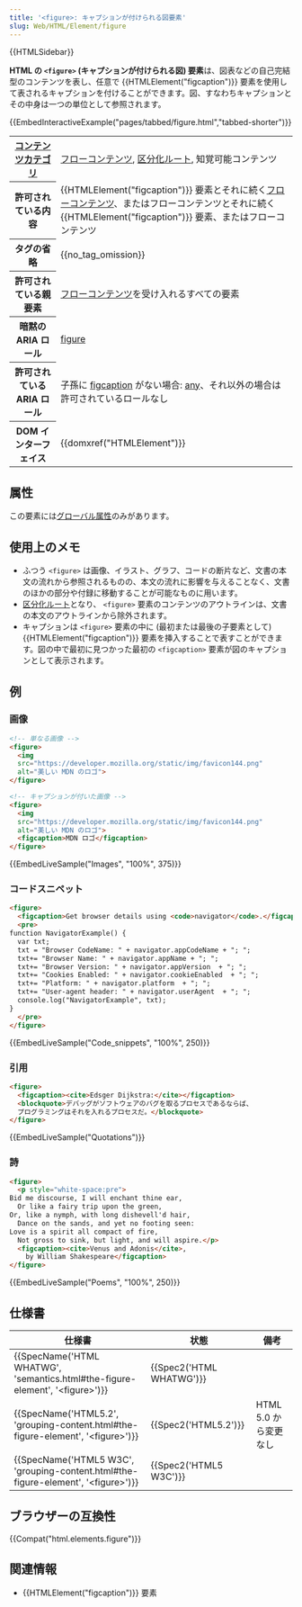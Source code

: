 ```yaml
---
title: '<figure>: キャプションが付けられる図要素'
slug: Web/HTML/Element/figure
---
```


{{HTMLSidebar}}

**HTML の `<figure>` (キャプションが付けられる図) 要素**は、図表などの自己完結型のコンテンツを表し、任意で {{HTMLElement("figcaption")}} 要素を使用して表されるキャプションを付けることができます。図、すなわちキャプションとその中身は一つの単位として参照されます。

{{EmbedInteractiveExample("pages/tabbed/figure.html","tabbed-shorter")}}

<table class="properties">
  <tbody>
    <tr>
      <th scope="row">
        <a href="/ja/docs/Web/Guide/HTML/Content_categories"
          >コンテンツカテゴリ</a
        >
      </th>
      <td>
        <a href="/ja/docs/Web/Guide/HTML/Content_categories#フローコンテンツ"
          >フローコンテンツ</a
        >,
        <a
          href="/ja/docs/Web/Guide/HTML/Using_HTML_sections_and_outlines#sectioning_roots"
          >区分化ルート</a
        >, 知覚可能コンテンツ
      </td>
    </tr>
    <tr>
      <th scope="row">許可されている内容</th>
      <td>
        {{HTMLElement("figcaption")}} 要素とそれに続く<a
          href="/ja/docs/Web/Guide/HTML/Content_categories#フローコンテンツ"
          >フローコンテンツ</a
        >、またはフローコンテンツとそれに続く
        {{HTMLElement("figcaption")}} 要素、またはフローコンテンツ
      </td>
    </tr>
    <tr>
      <th scope="row">タグの省略</th>
      <td>{{no_tag_omission}}</td>
    </tr>
    <tr>
      <th scope="row">許可されている親要素</th>
      <td>
        <a href="/ja/docs/Web/Guide/HTML/Content_categories#フローコンテンツ"
          >フローコンテンツ</a
        >を受け入れるすべての要素
      </td>
    </tr>
    <tr>
      <th scope="row">暗黙の ARIA ロール</th>
      <td>
        <a href="/ja/docs/Web/Accessibility/ARIA/Roles/Figure_Role">figure</a>
      </td>
    </tr>
    <tr>
      <th scope="row">許可されている ARIA ロール</th>
      <td>
        子孫に
        <a href="/ja/docs/Web/HTML/Element/figcaption">figcaption</a>
        がない場合:
        <a href="https://www.w3.org/TR/html-aria/#dfn-any-role">any</a
        >、それ以外の場合は許可されているロールなし
      </td>
    </tr>
    <tr>
      <th scope="row">DOM インターフェイス</th>
      <td>{{domxref("HTMLElement")}}</td>
    </tr>
  </tbody>
</table>

## 属性

この要素には[グローバル属性](/ja/docs/Web/HTML/Global_attributes)のみがあります。

## 使用上のメモ

- ふつう `<figure>` は画像、イラスト、グラフ、コードの断片など、文書の本文の流れから参照されるものの、本文の流れに影響を与えることなく、文書のほかの部分や付録に移動することが可能なものに用います。
- [区分化ルート](/ja/docs/Web/Guide/HTML/Using_HTML_sections_and_outlines#sectioning_roots)となり、 `<figure>` 要素のコンテンツのアウトラインは、文書の本文のアウトラインから除外されます。
- キャプションは `<figure>` 要素の中に (最初または最後の子要素として) {{HTMLElement("figcaption")}} 要素を挿入することで表すことができます。図の中で最初に見つかった最初の `<figcaption>` 要素が図のキャプションとして表示されます。

## 例

### 画像

```html
<!-- 単なる画像 -->
<figure>
  <img
  src="https://developer.mozilla.org/static/img/favicon144.png"
  alt="美しい MDN のロゴ">
</figure>

<!-- キャプションが付いた画像 -->
<figure>
  <img
  src="https://developer.mozilla.org/static/img/favicon144.png"
  alt="美しい MDN のロゴ">
  <figcaption>MDN ロゴ</figcaption>
</figure>
```

{{EmbedLiveSample("Images", "100%", 375)}}

### コードスニペット

```html
<figure>
  <figcaption>Get browser details using <code>navigator</code>.</figcaption>
  <pre>
function NavigatorExample() {
  var txt;
  txt = "Browser CodeName: " + navigator.appCodeName + "; ";
  txt+= "Browser Name: " + navigator.appName + "; ";
  txt+= "Browser Version: " + navigator.appVersion  + "; ";
  txt+= "Cookies Enabled: " + navigator.cookieEnabled  + "; ";
  txt+= "Platform: " + navigator.platform  + "; ";
  txt+= "User-agent header: " + navigator.userAgent  + "; ";
  console.log("NavigatorExample", txt);
}
  </pre>
</figure>
```

{{EmbedLiveSample("Code_snippets", "100%", 250)}}

### 引用

```html
<figure>
  <figcaption><cite>Edsger Dijkstra:</cite></figcaption>
  <blockquote>デバッグがソフトウェアのバグを取るプロセスであるならば、
  プログラミングはそれを入れるプロセスだ。</blockquote>
</figure>
```

{{EmbedLiveSample("Quotations")}}

### 詩

```html
<figure>
  <p style="white-space:pre">
Bid me discourse, I will enchant thine ear,
  Or like a fairy trip upon the green,
Or, like a nymph, with long dishevell'd hair,
  Dance on the sands, and yet no footing seen:
Love is a spirit all compact of fire,
  Not gross to sink, but light, and will aspire.</p>
  <figcaption><cite>Venus and Adonis</cite>,
    by William Shakespeare</figcaption>
</figure>
```

{{EmbedLiveSample("Poems", "100%", 250)}}

## 仕様書

| 仕様書                                                                                                               | 状態                             | 備考                  |
| -------------------------------------------------------------------------------------------------------------------- | -------------------------------- | --------------------- |
| {{SpecName('HTML WHATWG', 'semantics.html#the-figure-element', '&lt;figure&gt;')}}         | {{Spec2('HTML WHATWG')}} |                       |
| {{SpecName('HTML5.2', 'grouping-content.html#the-figure-element', '&lt;figure&gt;')}}     | {{Spec2('HTML5.2')}}     | HTML 5.0 から変更なし |
| {{SpecName('HTML5 W3C', 'grouping-content.html#the-figure-element', '&lt;figure&gt;')}} | {{Spec2('HTML5 W3C')}}     |                       |

## ブラウザーの互換性

{{Compat("html.elements.figure")}}

## 関連情報

- {{HTMLElement("figcaption")}} 要素

